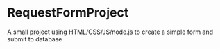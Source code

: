 # RequestFormProject
A small project using HTML/CSS/JS/node.js to create a simple form and submit to database
